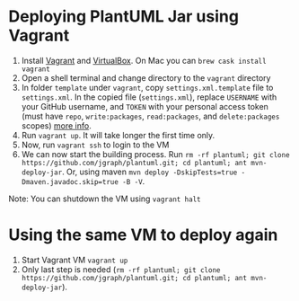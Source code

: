 # Deploying PlantUML Jar using Vagrant

1. Install [Vagrant](https://www.vagrantup.com/downloads.html) and [VirtualBox](https://www.virtualbox.org/wiki/Downloads). On Mac you can `brew cask install vagrant`
1. Open a shell terminal and change directory to the `vagrant` directory
1. In folder `template` under `vagrant`, copy `settings.xml.template` file to `settings.xml`. In the copied file (`settings.xml`), replace `USERNAME` with your GitHub username, and `TOKEN` with your personal access token (must have `repo`, `write:packages`, `read:packages`, and `delete:packages` scopes) [more info](https://help.github.com/en/github/managing-packages-with-github-package-registry/configuring-apache-maven-for-use-with-github-package-registry).
1. Run `vagrant up`. It will take longer the first time only.
1. Now, run `vagrant ssh` to login to the VM
1. We can now start the building process. Run `rm -rf plantuml; git clone https://github.com/jgraph/plantuml.git; cd plantuml; ant mvn-deploy-jar`. Or, using maven `mvn deploy -DskipTests=true -Dmaven.javadoc.skip=true -B -V`.

Note: You can shutdown the VM using `vagrant halt`

# Using the same VM to deploy again

1. Start Vagrant VM `vagrant up`
1. Only last step is needed (`rm -rf plantuml; git clone https://github.com/jgraph/plantuml.git; cd plantuml; ant mvn-deploy-jar`).